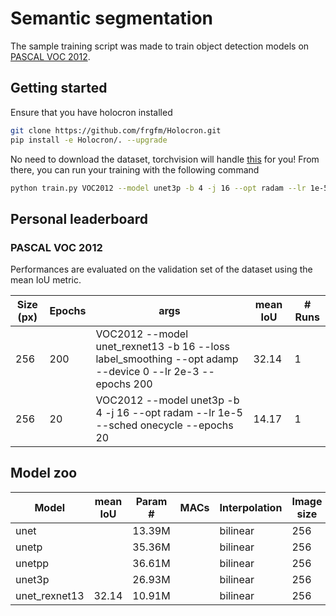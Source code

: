 # Semantic segmentation

The sample training script was made to train object detection models on [PASCAL VOC 2012](http://host.robots.ox.ac.uk/pascal/VOC/voc2012/).

## Getting started

Ensure that you have holocron installed

```bash
git clone https://github.com/frgfm/Holocron.git
pip install -e Holocron/. --upgrade
```

No need to download the dataset, torchvision will handle [this](https://pytorch.org/docs/stable/torchvision/datasets.html#torchvision.datasets.VOCSegmentation) for you! From there, you can run your training with the following command

```bash
python train.py VOC2012 --model unet3p -b 4 -j 16 --opt radam --lr 1e-5 --sched onecycle --epochs 20
```



## Personal leaderboard

### PASCAL VOC 2012

Performances are evaluated on the validation set of the dataset using the mean IoU metric.

| Size (px) | Epochs | args                                                         | mean IoU | # Runs |
| --------- | ------ | ------------------------------------------------------------ | -------- | ------ |
| 256       | 200    | VOC2012 --model unet_rexnet13 -b 16 --loss label_smoothing --opt adamp --device 0 --lr 2e-3 --epochs 200 | 32.14    | 1      |
| 256       | 20     | VOC2012 --model unet3p -b 4 -j 16 --opt radam --lr 1e-5 --sched onecycle --epochs 20 | 14.17    | 1      |



## Model zoo

| Model         | mean IoU | Param # | MACs | Interpolation | Image size |
| ------------- | -------- | ------- | ---- | ------------- | ---------- |
| unet          |          | 13.39M  |      | bilinear      | 256        |
| unetp         |          | 35.36M  |      | bilinear      | 256        |
| unetpp        |          | 36.61M  |      | bilinear      | 256        |
| unet3p        |          | 26.93M  |      | bilinear      | 256        |
| unet_rexnet13 | 32.14    | 10.91M  |      | bilinear      | 256        |

